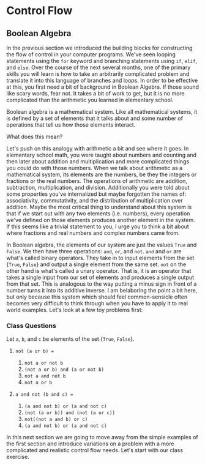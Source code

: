 # Control Flow

## Boolean Algebra

In the previous section we introduced the building blocks for constructing the flow of control in 
your computer programs.  We've seen looping statements using the `for` keyword and branching statements
using `if`, `elif`, and `else`.  Over the course of the next several months, one of the primary skills you 
will learn is how to take an arbitrarily complicated problem and translate it into this language of branches
and loops.  In order to be effective at this, you first need a bit of background in Boolean Algebra.  If those
sound like scary words, fear not.  It takes a bit of work to get, but it is no more complicated than the 
arithmetic you learned in elementary school.

Boolean algebra is a mathematical system.  Like all mathematical systems, it is defined by a set of 
elements that it talks about and some number of operations that tell us how those elements interact.

What does this mean?

Let's push on this analogy with arithmetic a bit and see where it goes.  In elementary school math,
you were taught about numbers and counting and then later about addition and multiplication and more complicated
things you could do with those numbers.  When we talk about arithmetic as a mathematical system, its elements
are the numbers, be they the integers or fractions or the real numbers.  The operations of arithmetic 
are addition, subtraction, multiplication, and division.  Additionally you were told about some properties 
you've internalized but maybe forgotten the names of: associativity, commutativity, and the distribution of 
multiplication over addition.  Maybe the most critical thing to understand about this system is that if we
start out with any two elements (i.e. numbers), every operation we've defined on those elements produces
another element in the system.  If this seems like a trivial statement to you, I urge you to think a bit 
about where fractions and real numbers and complex numbers came from.

In Boolean algebra, the elements of our system are just the values `True` and `False`.  We then have three 
operations: `and`, `or`, and `not`.  `and` and `or` are what's called binary operators.  They take in 
to input elements from the set {`True`, `False`} and output a single element from the same set.  `not` 
on the other hand is what's called a unary operator.  That is, it is an operator that takes a single
input from our set of elements and produces a single output from that set.  This is analogous to the way
putting a minus sign in front of a number turns it into its additive inverse.  I am belaboring the point a
bit here, but only because this system which should feel common-sensicle often becomes very difficult 
to think through when you have to apply it to real world examples.  Let's look at a few toy problems first:

### Class Questions

Let `a`, `b`, and `c` be elements of the set {`True`, `False`}.

1. `not (a or b) =` 
    1. `not a or not b`
    2. `(not a or b) and (a or not b)`
    3. `not a and not b`
    4. `not a or b`
    
    
2. `a and not (b and c) =`
    1. `(a and not b) or (a and not c)`
    2. `(not (a or b)) and (not (a or c))`
    3. `not((not a and b) or c)`
    4. `(a and not b) or (a and not c)`

In this next section we are going to move away from the simple examples 
of the first section and introduce variations on a problem with a more complicated and realistic control
flow needs. Let's start with our class exercise.

